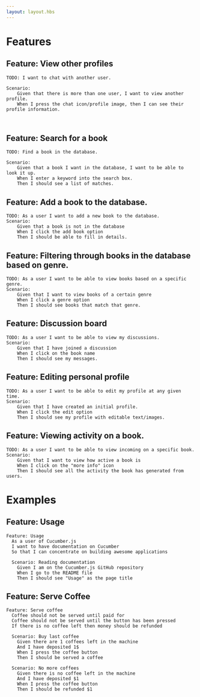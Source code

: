 ```yaml
---
layout: layout.hbs
---
```


# Features

## Feature: View other profiles

``` gherkin
TODO: I want to chat with another user. 

Scenario: 
	Given that there is more than one user, I want to view another profile.
	When I press the chat icon/profile image, then I can see their profile information.
	
	

```

## Feature: Search for a book 

``` gherkin
TODO: Find a book in the database.

Scenario: 
	Given that a book I want in the database, I want to be able to look it up. 
	When I enter a keyword into the search box.
	Then I should see a list of matches.

```

## Feature: Add a book to the database.

``` gherkin
TODO: As a user I want to add a new book to the database.
Scenario: 
	Given that a book is not in the database
	When I click the add book option
	Then I should be able to fill in details.
```

## Feature: Filtering through books in the database based on genre.

``` gherkin
TODO: As a user I want to be able to view books based on a specific genre. 
Scenario:
	Given that I want to view books of a certain genre
	When I click a genre option
	Then I should see books that match that genre.
```
## Feature: Discussion board

``` gherkin
TODO: As a user I want to be able to view my discussions. 
Scenario:
	Given that I have joined a discussion
	When I click on the book name
	Then I should see my messages.
```

## Feature: Editing personal profile
``` gherkin
TODO: As a user I want to be able to edit my profile at any given time.  
Scenario:
	Given that I have created an initial profile.
	When I click the edit option
	Then I should see my profile with editable text/images.
```

## Feature: Viewing activity on a book.

``` gherkin
TODO: As a user I want to be able to view incoming on a specific book. 
Scenario:
	Given that I want to view how active a book is
	When I click on the "more info" icon
	Then I should see all the activity the book has generated from users.
```

# Examples

## Feature: Usage

``` gherkin
Feature: Usage
  As a user of Cucumber.js
  I want to have documentation on Cucumber
  So that I can concentrate on building awesome applications

  Scenario: Reading documentation
    Given I am on the Cucumber.js GitHub repository
    When I go to the README file
    Then I should see "Usage" as the page title
```

## Feature: Serve Coffee

``` gherkin
Feature: Serve coffee
  Coffee should not be served until paid for
  Coffee should not be served until the button has been pressed
  If there is no coffee left then money should be refunded

  Scenario: Buy last coffee
    Given there are 1 coffees left in the machine
    And I have deposited 1$
    When I press the coffee button
    Then I should be served a coffee

  Scenario: No more coffees
    Given there is no coffee left in the machine
    And I have deposited $1
    When I press the coffee button
    Then I should be refunded $1
```
